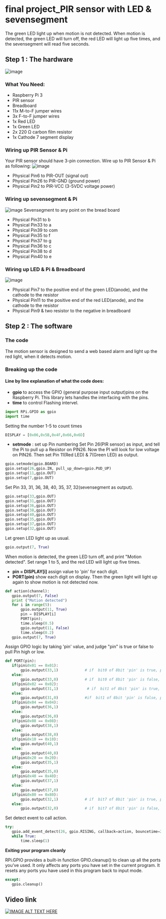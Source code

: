 # final project_PIR sensor with LED & sevensegment

The green LED light up when motion is not detected.
When motion is detected, the green LED will turn off, the red LED will light up five times, and the sevensegment will read five seconds.

## Step 1 : The hardware
![image](https://github.com/miya540/final-project/blob/master/IMG_5033.JPG)

### What You Need:
- Raspberry Pi 3
- PIR sensor
- Breadboard
- 11x M-to-F jumper wires
- 3x F-to-F jumper wires
- 1x Red LED
- 1x Green LED
- 2x 220 Ω carbon film resistor
- 1x Cathode 7 segment display

### Wiring up PIR Sensor & Pi
Your PIR sensor should have 3-pin connection. 
Wire up to PIR Sensor & Pi as following:
![image](https://github.com/miya540/final-project/blob/master/S__12476421.jpg)
- Physical Pin6 to PIR-OUT (signal out)
- Physical Pin26 to PIR-GND (ground power)
- Physical Pin2 to PIR-VCC (3-5VDC voltage power)

### Wiring up sevensegment & Pi

![image](https://github.com/miya540/final-project/blob/master/7%20segment.jpg)
Sevensegment to any point on the bread board
- Physical Pin31 to b
- Physical Pin33 to a
- Physical Pin39 to com 
- Physical Pin35 to f 
- Physical Pin37 to g 
- Physical Pin36 to c 
- Physical Pin38 to d
- Physical Pin40 to e

### Wiring up LED & Pi & Breadboard
![image](https://github.com/miya540/final-project/blob/master/LED.jpg)
- Physical Pin7 to the positive end of the green LED(anode), and the cathode to the resistor
- Physical Pin11 to the positive end of the red LED(anode), and the cathode to the resistor
- Physical Pin9 & two resistor to the negative in breadboard


## Step 2 : The software
### The code 
The motion sensor is designed to send a web based alarm and light up the red light, when it detects motion.

### Breaking up the code
#### Line by line explanation of what the code does:
- **gpio** to access the GPIO (general purpose input output)pins on the Raspberry Pi. This library lets handles the interfacing with the pins.
- **time** to control Flashing intervel.
 ```python
import RPi.GPIO as gpio
import time
```

Setting the number 1-5 to count times
 ```python
DISPLAY = [0x06,0x5B,0x4F,0x66,0x6D]
 ```
 
- **setmode** : set up Pin numbering
Set Pin 26(PIR sensor) as input, and tell the Pi to pull up a Resistor on PIN26. Now the PI will look for low voltage on PIN26.
Then set Pin 11(Red LED) & 7(Green LED) as output.
 ```python
gpio.setmode(gpio.BOARD)
gpio.setup(26,gpio.IN, pull_up_down=gpio.PUD_UP)
gpio.setup(11,gpio.OUT)
gpio.setup(7,gpio.OUT)
 ```

Set Pin 33, 31, 36, 38, 40, 35, 37, 32(sevensegment as output).
 ```python
gpio.setup(33,gpio.OUT)
gpio.setup(31,gpio.OUT)
gpio.setup(36,gpio.OUT)
gpio.setup(38,gpio.OUT)
gpio.setup(40,gpio.OUT)
gpio.setup(35,gpio.OUT)
gpio.setup(37,gpio.OUT)
gpio.setup(32,gpio.OUT)
 ```

Let green LED light up as usual. 
 ```python
gpio.output(7, True)
  ```

When motion is detected, the green LED turn off, and print "Motion detected".
Set range 1 to 5, and the red LED will light up five times.
- **pin = DISPLAY[i]** assign value to 'pin' for each digit.
- **PORT(pin)** show each digit on display.
Then the green light will light up again to show motion is not detected now.
 ```python
def action(channel):
    gpio.output(7, False)
    print ("Motion detected")
    for i in range(5):
        gpio.output(11, True)
        pin = DISPLAY[i]       
        PORT(pin);                 
        time.sleep(0.5)
        gpio.output(11, False)
        time.sleep(0.2)
    gpio.output(7, True)
 ```

Assign GPIO logic by taking 'pin' value, and judge "pin" is true or false to pull Pin high or low.
 ```python 
 def PORT(pin):                    
    if(pin&0x01 == 0x01):
        gpio.output(33,1)            # if  bit0 of 8bit 'pin' is true, pull PIN33 high
    else:
        gpio.output(33,0)            # if  bit0 of 8bit 'pin' is false, pull PIN33 low
    if(pin&0x02 == 0x02):
        gpio.output(31,1)             # if  bit1 of 8bit 'pin' is true, pull PIN31 high
    else:
        gpio.output(31,0)            #if  bit1 of 8bit 'pin' is false, pull PIN31 low
    if(pin&0x04 == 0x04):
        gpio.output(36,1)           
    else:
        gpio.output(36,0)
    if(pin&0x08 == 0x08):
        gpio.output(38,1)
    else:
        gpio.output(38,0)   
    if(pin&0x10 == 0x10):
        gpio.output(40,1)
    else:
        gpio.output(40,0)
    if(pin&0x20 == 0x20):
        gpio.output(35,1)
    else:
        gpio.output(35,0)
    if(pin&0x40 == 0x40):
        gpio.output(37,1)
    else:
        gpio.output(37,0)
    if(pin&0x80 == 0x80):
        gpio.output(32,1)            # if  bit7 of 8bit 'pin' is true, pull PIN32 high
    else:
        gpio.output(32,0)            # if  bit7 of 8bit 'pin' is false, pull PIN322 low
```

Set detect event to call action.
 ```python
try:
    gpio.add_event_detect(26, gpio.RISING, callback=action, bouncetime=200)
    while True:
        time.sleep(1)
```

**Exiting your program cleanly**

RPi.GPIO provides a built-in function GPIO.cleanup() to clean up all the ports you’ve used. It only affects any ports you have set in the current program. It resets any ports you have used in this program back to input mode. 

 ```python
except:
    gpio.cleanup()
```

## Video link

[![IMAGE ALT TEXT HERE](http://img.youtube.com/vi/Wj5X0hseVd4/0.jpg)](https://youtu.be/Wj5X0hseVd4)

